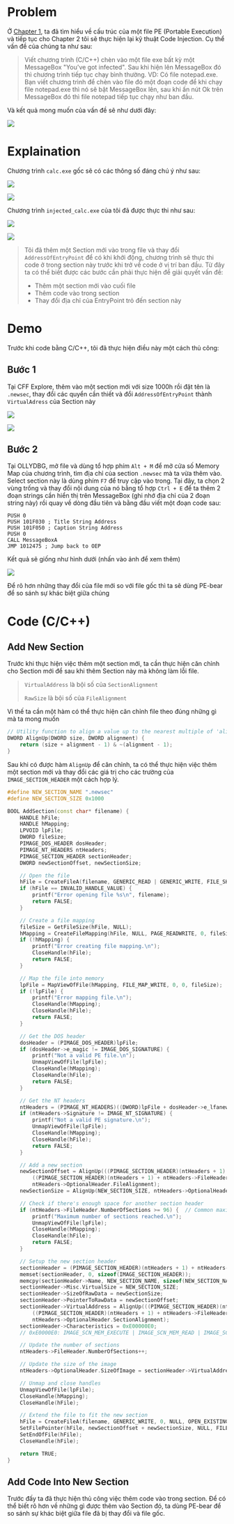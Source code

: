 # Problem

Ở [Chapter 1](https://hackmd.io/@0r3o/BJrxqpvc6), ta đã tìm hiểu về cấu trúc của một file PE (Portable Execution) và tiếp tục cho Chapter 2 tôi sẽ thực hiện lại kỹ thuật Code Injection. Cụ thể vấn đề của chúng ta như sau:

> Viết chương trình (C/C++) chèn vào một file exe bất kỳ một MessageBox "You've got infected". Sau khi hiện lên MessageBox đó thì chương trình tiếp tục chạy bình thường.
VD: Có file notepad.exe. Bạn viết chương trình để chèn vào file đó một đoạn code để khi chạy file notepad.exe thì nó sẽ bật MessageBox lên, sau khi ấn nút Ok trên MessageBox đó thì file notepad tiếp tục chạy như ban đầu.

Và kết quả mong muốn của vấn đề sẽ như dưới đây:

![](https://github.com/0r3o-r3vEr5e/Chapter-2-Code-Injection/blob/main/GIF/Result.gif)

# Explaination

Chương trình `calc.exe` gốc sẽ có các thông số đáng chú ý như sau: 

![](https://github.com/0r3o-r3vEr5e/Chapter-2-Code-Injection/blob/main/Images/OEP.png)

![](https://github.com/0r3o-r3vEr5e/Chapter-2-Code-Injection/blob/main/Images/Old%20SectionHeaders.png)

Chương trình `injected_calc.exe` của tôi đã được thực thi như sau: 

![](https://github.com/0r3o-r3vEr5e/Chapter-2-Code-Injection/blob/main/Images/New%20EP.png)

![](https://github.com/0r3o-r3vEr5e/Chapter-2-Code-Injection/blob/main/Images/New%20SectionHeaders.png)

> Tôi đã thêm một Section mới vào trong file và thay đổi `AddressOfEntryPoint` để có khi khởi động, chương trình sẽ thực thi code ở trong section này trước khi trở về code ở vị trí ban đầu. Từ đây ta có thể biết được các bước cần phải thực hiện để giải quyết vấn đề:
> 
> * Thêm một section mới vào cuối file
> * Thêm code vào trong section 
> * Thay đổi địa chỉ của EntryPoint trỏ đến section này

# Demo

Trước khi code bằng C/C++, tôi đã thực hiện điều này một cách thủ công:

## Bước 1

Tại CFF Explore, thêm vào một section mới với size 1000h rồi đặt tên là `.newsec`, thay đổi các quyển cần thiết và đổi `AddressOfEntryPoint` thành `VirtualAdress` của Section này

![](https://github.com/0r3o-r3vEr5e/Chapter-2-Code-Injection/blob/main/Images/AddSection.png)

![](https://github.com/0r3o-r3vEr5e/Chapter-2-Code-Injection/blob/main/Images/New%20SectionHeaders.png)

## Bước 2

Tại OLLYDBG, mở file và dùng tổ hợp phím `Alt + M` để mở cửa số Memory Map của chương trình, tìm địa chỉ của section `.newsec` mà ta vừa thêm vào. Select section này là dùng phím `F7` để truy cập vào trong. Tại đây, ta chọn 2 vùng trống và thay đổi nội dung của nó bằng tổ hợp `Ctrl + E` để ta thêm 2 đoạn strings cần hiển thị trên MessageBox (ghi nhớ địa chỉ của 2 đoạn string này) rồi quay về dòng đầu tiên và bằng đầu viết một đoạn code sau:
```ASM
PUSH 0
PUSH 101F030 ; Title String Address
PUSH 101F050 ; Caption String Address
PUSH 0
CALL MessageBoxA
JMP 1012475 ; Jump back to OEP
```

Kết quả sẽ giống như hình dưới (nhấn vào ảnh để xem thêm)

![](https://github.com/0r3o-r3vEr5e/Chapter-2-Code-Injection/blob/main/Images/ASM.png)

Để rõ hơn những thay đổi của file mới so với file gốc thì ta sẽ dùng PE-bear để so sánh sự khác biệt giữa chúng



# Code (C/C++)

## Add New Section

Trước khi thực hiện việc thêm một section mới, ta cần thực hiện căn chỉnh cho Section mới để sau khi thêm Section này mà không làm lỗi file.

> `VirtualAddress` là bội số của `SectionAlignment`
> 
> `RawSize` là bội số của `FileAlignment`

Vì thế ta cần một hàm có thể thực hiện căn chỉnh file theo đúng những gì mà ta mong muốn

```Cpp
// Utility function to align a value up to the nearest multiple of 'alignment'.
DWORD AlignUp(DWORD size, DWORD alignment) {
    return (size + alignment - 1) & ~(alignment - 1);
}
```

Sau khi có được hàm `AlignUp` để căn chỉnh, ta có thể thực hiện việc thêm một section mới và thay đổi các giá trị cho các trường của `IMAGE_SECTION_HEADER` một cách hợp lý.

```Cpp
#define NEW_SECTION_NAME ".newsec"
#define NEW_SECTION_SIZE 0x1000

BOOL AddSection(const char* filename) {
    HANDLE hFile;
    HANDLE hMapping;
    LPVOID lpFile;
    DWORD fileSize;
    PIMAGE_DOS_HEADER dosHeader;
    PIMAGE_NT_HEADERS ntHeaders;
    PIMAGE_SECTION_HEADER sectionHeader;
    DWORD newSectionOffset, newSectionSize;

    // Open the file
    hFile = CreateFileA(filename, GENERIC_READ | GENERIC_WRITE, FILE_SHARE_READ, NULL, OPEN_EXISTING, FILE_ATTRIBUTE_NORMAL, NULL);
    if (hFile == INVALID_HANDLE_VALUE) {
        printf("Error opening file %s\n", filename);
        return FALSE;
    }

    // Create a file mapping
    fileSize = GetFileSize(hFile, NULL);
    hMapping = CreateFileMapping(hFile, NULL, PAGE_READWRITE, 0, fileSize, NULL);
    if (!hMapping) {
        printf("Error creating file mapping.\n");
        CloseHandle(hFile);
        return FALSE;
    }

    // Map the file into memory
    lpFile = MapViewOfFile(hMapping, FILE_MAP_WRITE, 0, 0, fileSize);
    if (!lpFile) {
        printf("Error mapping file.\n");
        CloseHandle(hMapping);
        CloseHandle(hFile);
        return FALSE;
    }

    // Get the DOS header
    dosHeader = (PIMAGE_DOS_HEADER)lpFile;
    if (dosHeader->e_magic != IMAGE_DOS_SIGNATURE) {
        printf("Not a valid PE file.\n");
        UnmapViewOfFile(lpFile);
        CloseHandle(hMapping);
        CloseHandle(hFile);
        return FALSE;
    }

    // Get the NT headers
    ntHeaders = (PIMAGE_NT_HEADERS)((DWORD)lpFile + dosHeader->e_lfanew);
    if (ntHeaders->Signature != IMAGE_NT_SIGNATURE) {
        printf("Not a valid PE signature.\n");
        UnmapViewOfFile(lpFile);
        CloseHandle(hMapping);
        CloseHandle(hFile);
        return FALSE;
    }

    // Add a new section
    newSectionOffset = AlignUp(((PIMAGE_SECTION_HEADER)(ntHeaders + 1) + ntHeaders->FileHeader.NumberOfSections - 1)->PointerToRawData +
        ((PIMAGE_SECTION_HEADER)(ntHeaders + 1) + ntHeaders->FileHeader.NumberOfSections - 1)->SizeOfRawData,
        ntHeaders->OptionalHeader.FileAlignment);
    newSectionSize = AlignUp(NEW_SECTION_SIZE, ntHeaders->OptionalHeader.SectionAlignment);

    // Check if there's enough space for another section header
    if (ntHeaders->FileHeader.NumberOfSections >= 96) {  // Common maximum is 96 sections
        printf("Maximum number of sections reached.\n");
        UnmapViewOfFile(lpFile);
        CloseHandle(hMapping);
        CloseHandle(hFile);
        return FALSE;
    }

    // Setup the new section header
    sectionHeader = (PIMAGE_SECTION_HEADER)(ntHeaders + 1) + ntHeaders->FileHeader.NumberOfSections;
    memset(sectionHeader, 0, sizeof(IMAGE_SECTION_HEADER));
    memcpy(sectionHeader->Name, NEW_SECTION_NAME, sizeof(NEW_SECTION_NAME) - 1);
    sectionHeader->Misc.VirtualSize = NEW_SECTION_SIZE;
    sectionHeader->SizeOfRawData = newSectionSize;
    sectionHeader->PointerToRawData = newSectionOffset;
    sectionHeader->VirtualAddress = AlignUp(((PIMAGE_SECTION_HEADER)(ntHeaders + 1) + ntHeaders->FileHeader.NumberOfSections - 1)->VirtualAddress +
        ((PIMAGE_SECTION_HEADER)(ntHeaders + 1) + ntHeaders->FileHeader.NumberOfSections - 1)->Misc.VirtualSize,
        ntHeaders->OptionalHeader.SectionAlignment);
    sectionHeader->Characteristics = 0xE00000E0;
    // 0xE0000E0: IMAGE_SCN_MEM_EXECUTE | IMAGE_SCN_MEM_READ | IMAGE_SCN_MEM_WRITE | IMAGE_SCN_CNT_CODE | IMAGE_SCN_CNT_INITIALIZED_DATA | IMAGE_SCN_CNT_UNINITIALIZED_DATA

    // Update the number of sections
    ntHeaders->FileHeader.NumberOfSections++;

    // Update the size of the image
    ntHeaders->OptionalHeader.SizeOfImage = sectionHeader->VirtualAddress + sectionHeader->Misc.VirtualSize;

    // Unmap and close handles
    UnmapViewOfFile(lpFile);
    CloseHandle(hMapping);
    CloseHandle(hFile);

    // Extend the file to fit the new section
    hFile = CreateFileA(filename, GENERIC_WRITE, 0, NULL, OPEN_EXISTING, FILE_ATTRIBUTE_NORMAL, NULL);
    SetFilePointer(hFile, newSectionOffset + newSectionSize, NULL, FILE_BEGIN);
    SetEndOfFile(hFile);
    CloseHandle(hFile);

    return TRUE;
}
```

## Add Code Into New Section

Trước đấy ta đã thực hiện thủ công việc thêm code vào trong section. Để có thể biết rõ hơn về những gì được thêm vào Section đó, ta dùng PE-bear để so sánh sự khác biệt giữa file đã bị thay đổi và file gốc.
